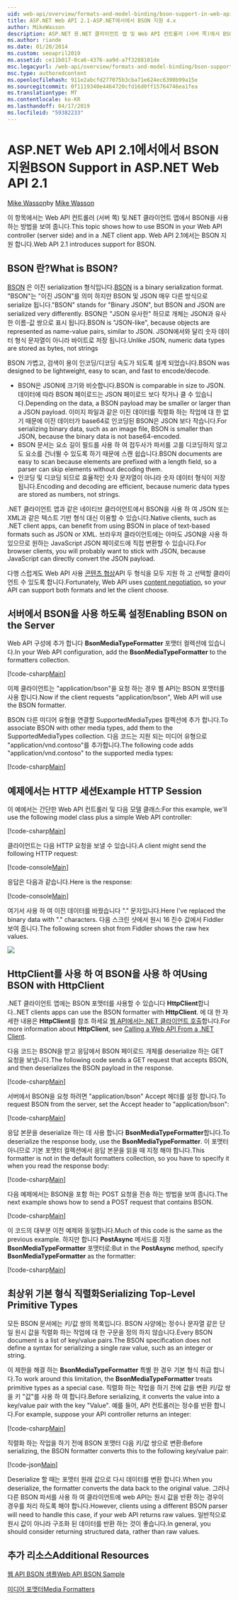 ```yaml
---
uid: web-api/overview/formats-and-model-binding/bson-support-in-web-api-21
title: ASP.NET Web API 2.1-ASP.NET에서에서 BSON 지원 4.x
author: MikeWasson
description: ASP.NET 용.NET 클라이언트 앱 및 Web API 컨트롤러 (서버 쪽)에서 BSON을 사용 하는 방법을 보여 줍니다 4.x 합니다.
ms.author: riande
ms.date: 01/20/2014
ms.custom: seoapril2019
ms.assetid: ce11b017-0ca6-4376-aa9d-a7f3288101de
msc.legacyurl: /web-api/overview/formats-and-model-binding/bson-support-in-web-api-21
msc.type: authoredcontent
ms.openlocfilehash: 911e2abcfd277075b3cba71e624ec6390b99a15e
ms.sourcegitcommit: 0f1119340e4464720cfd16d0ff15764746ea1fea
ms.translationtype: MT
ms.contentlocale: ko-KR
ms.lasthandoff: 04/17/2019
ms.locfileid: "59382233"
---
```

# <a name="bson-support-in-aspnet-web-api-21"></a><span data-ttu-id="140c0-103">ASP.NET Web API 2.1에서에서 BSON 지원</span><span class="sxs-lookup"><span data-stu-id="140c0-103">BSON Support in ASP.NET Web API 2.1</span></span>

<span data-ttu-id="140c0-104">[Mike Wasson](https://github.com/MikeWasson)</span><span class="sxs-lookup"><span data-stu-id="140c0-104">by [Mike Wasson](https://github.com/MikeWasson)</span></span>

<span data-ttu-id="140c0-105">이 항목에서는 Web API 컨트롤러 (서버 쪽) 및.NET 클라이언트 앱에서 BSON을 사용 하는 방법을 보여 줍니다.</span><span class="sxs-lookup"><span data-stu-id="140c0-105">This topic shows how to use BSON in your Web API controller (server side) and in a .NET client app.</span></span> <span data-ttu-id="140c0-106">Web API 2.1에서는 BSON 지원 합니다.</span><span class="sxs-lookup"><span data-stu-id="140c0-106">Web API 2.1 introduces support for BSON.</span></span> 

## <a name="what-is-bson"></a><span data-ttu-id="140c0-107">BSON 란?</span><span class="sxs-lookup"><span data-stu-id="140c0-107">What is BSON?</span></span>

<span data-ttu-id="140c0-108">[BSON](http://bsonspec.org/) 은 이진 serialization 형식입니다.</span><span class="sxs-lookup"><span data-stu-id="140c0-108">[BSON](http://bsonspec.org/) is a binary serialization format.</span></span> <span data-ttu-id="140c0-109">"BSON"는 "이진 JSON"를 의미 하지만 BSON 및 JSON 매우 다른 방식으로 serialize 됩니다.</span><span class="sxs-lookup"><span data-stu-id="140c0-109">"BSON" stands for "Binary JSON", but BSON and JSON are serialized very differently.</span></span> <span data-ttu-id="140c0-110">BSON은 "JSON 유사한" 하므로 개체는 JSON과 유사한 이름-값 쌍으로 표시 됩니다.</span><span class="sxs-lookup"><span data-stu-id="140c0-110">BSON is "JSON-like", because objects are represented as name-value pairs, similar to JSON.</span></span> <span data-ttu-id="140c0-111">JSON에서와 달리 숫자 데이터 형식 문자열이 아니라 바이트로 저장 됩니다.</span><span class="sxs-lookup"><span data-stu-id="140c0-111">Unlike JSON, numeric data types are stored as bytes, not strings</span></span>

<span data-ttu-id="140c0-112">BSON 가볍고, 검색이 용이 인코딩/디코딩 속도가 되도록 설계 되었습니다.</span><span class="sxs-lookup"><span data-stu-id="140c0-112">BSON was designed to be lightweight, easy to scan, and fast to encode/decode.</span></span>

- <span data-ttu-id="140c0-113">BSON은 JSON에 크기와 비슷합니다.</span><span class="sxs-lookup"><span data-stu-id="140c0-113">BSON is comparable in size to JSON.</span></span> <span data-ttu-id="140c0-114">데이터에 따라 BSON 페이로드는 JSON 페이로드 보다 작거나 클 수 있습니다.</span><span class="sxs-lookup"><span data-stu-id="140c0-114">Depending on the data, a BSON payload may be smaller or larger than a JSON payload.</span></span> <span data-ttu-id="140c0-115">이미지 파일과 같은 이진 데이터를 직렬화 하는 작업에 대 한 없기 때문에 이진 데이터가 base64로 인코딩된 BSON은 JSON 보다 작습니다.</span><span class="sxs-lookup"><span data-stu-id="140c0-115">For serializing binary data, such as an image file, BSON is smaller than JSON, because the binary data is not base64-encoded.</span></span>
- <span data-ttu-id="140c0-116">BSON 문서는 요소 길이 필드를 사용 하 여 접두사가 파서를 고를 디코딩하지 않고도 요소를 건너뛸 수 있도록 하기 때문에 스캔 쉽습니다.</span><span class="sxs-lookup"><span data-stu-id="140c0-116">BSON documents are easy to scan because elements are prefixed with a length field, so a parser can skip elements without decoding them.</span></span>
- <span data-ttu-id="140c0-117">인코딩 및 디코딩 되므로 효율적인 숫자 문자열이 아니라 숫자 데이터 형식이 저장 됩니다.</span><span class="sxs-lookup"><span data-stu-id="140c0-117">Encoding and decoding are efficient, because numeric data types are stored as numbers, not strings.</span></span>

<span data-ttu-id="140c0-118">.NET 클라이언트 앱과 같은 네이티브 클라이언트에서 BSON을 사용 하 여 JSON 또는 XML과 같은 텍스트 기반 형식 대신 이용할 수 있습니다.</span><span class="sxs-lookup"><span data-stu-id="140c0-118">Native clients, such as .NET client apps, can benefit from using BSON in place of text-based formats such as JSON or XML.</span></span> <span data-ttu-id="140c0-119">브라우저 클라이언트에는 아마도 JSON을 사용 하 있으므로 원하는 JavaScript JSON 페이로드에 직접 변환할 수 있습니다.</span><span class="sxs-lookup"><span data-stu-id="140c0-119">For browser clients, you will probably want to stick with JSON, because JavaScript can directly convert the JSON payload.</span></span>

<span data-ttu-id="140c0-120">다행 스럽게도 Web API 사용 [콘텐츠 협상](content-negotiation.md)API 두 형식을 모두 지원 하 고 선택할 클라이언트 수 있도록 합니다.</span><span class="sxs-lookup"><span data-stu-id="140c0-120">Fortunately, Web API uses [content negotiation](content-negotiation.md), so your API can support both formats and let the client choose.</span></span>

## <a name="enabling-bson-on-the-server"></a><span data-ttu-id="140c0-121">서버에서 BSON을 사용 하도록 설정</span><span class="sxs-lookup"><span data-stu-id="140c0-121">Enabling BSON on the Server</span></span>

<span data-ttu-id="140c0-122">Web API 구성에 추가 합니다 **BsonMediaTypeFormatter** 포맷터 컬렉션에 있습니다.</span><span class="sxs-lookup"><span data-stu-id="140c0-122">In your Web API configuration, add the **BsonMediaTypeFormatter** to the formatters collection.</span></span>

[!code-csharp[Main](bson-support-in-web-api-21/samples/sample1.cs)]

<span data-ttu-id="140c0-123">이제 클라이언트는 "application/bson"을 요청 하는 경우 웹 API는 BSON 포맷터를 사용 합니다.</span><span class="sxs-lookup"><span data-stu-id="140c0-123">Now if the client requests "application/bson", Web API will use the BSON formatter.</span></span>

<span data-ttu-id="140c0-124">BSON 다른 미디어 유형을 연결할 SupportedMediaTypes 컬렉션에 추가 합니다.</span><span class="sxs-lookup"><span data-stu-id="140c0-124">To associate BSON with other media types, add them to the SupportedMediaTypes collection.</span></span> <span data-ttu-id="140c0-125">다음 코드는 지원 되는 미디어 유형으로 "application/vnd.contoso"를 추가합니다.</span><span class="sxs-lookup"><span data-stu-id="140c0-125">The following code adds "application/vnd.contoso" to the supported media types:</span></span>

[!code-csharp[Main](bson-support-in-web-api-21/samples/sample2.cs)]

## <a name="example-http-session"></a><span data-ttu-id="140c0-126">예제에서는 HTTP 세션</span><span class="sxs-lookup"><span data-stu-id="140c0-126">Example HTTP Session</span></span>

<span data-ttu-id="140c0-127">이 예에서는 간단한 Web API 컨트롤러 및 다음 모델 클래스:</span><span class="sxs-lookup"><span data-stu-id="140c0-127">For this example, we'll use the following model class plus a simple Web API controller:</span></span>

[!code-csharp[Main](bson-support-in-web-api-21/samples/sample3.cs)]

<span data-ttu-id="140c0-128">클라이언트는 다음 HTTP 요청을 보낼 수 있습니다.</span><span class="sxs-lookup"><span data-stu-id="140c0-128">A client might send the following HTTP request:</span></span>

[!code-console[Main](bson-support-in-web-api-21/samples/sample4.cmd)]

<span data-ttu-id="140c0-129">응답은 다음과 같습니다.</span><span class="sxs-lookup"><span data-stu-id="140c0-129">Here is the response:</span></span>

[!code-console[Main](bson-support-in-web-api-21/samples/sample5.cmd)]

<span data-ttu-id="140c0-130">여기서 사용 하 여 이진 데이터를 바꿨습니다 &quot;.&quot; 문자입니다.</span><span class="sxs-lookup"><span data-stu-id="140c0-130">Here I've replaced the binary data with &quot;.&quot; characters.</span></span> <span data-ttu-id="140c0-131">다음 스크린 샷에서 원시 16 진수 값에서 Fiddler 보여 줍니다.</span><span class="sxs-lookup"><span data-stu-id="140c0-131">The following screen shot from Fiddler shows the raw hex values.</span></span>

[![](bson-support-in-web-api-21/_static/image2.png)](bson-support-in-web-api-21/_static/image1.png)

## <a name="using-bson-with-httpclient"></a><span data-ttu-id="140c0-132">HttpClient를 사용 하 여 BSON을 사용 하 여</span><span class="sxs-lookup"><span data-stu-id="140c0-132">Using BSON with HttpClient</span></span>

<span data-ttu-id="140c0-133">.NET 클라이언트 앱에는 BSON 포맷터를 사용할 수 있습니다 **HttpClient**합니다.</span><span class="sxs-lookup"><span data-stu-id="140c0-133">.NET clients apps can use the BSON formatter with **HttpClient**.</span></span> <span data-ttu-id="140c0-134">에 대 한 자세한 내용은 **HttpClient**를 참조 하세요 [웹 API에서는.NET 클라이언트 호출](../advanced/calling-a-web-api-from-a-net-client.md)합니다.</span><span class="sxs-lookup"><span data-stu-id="140c0-134">For more information about **HttpClient**, see [Calling a Web API From a .NET Client](../advanced/calling-a-web-api-from-a-net-client.md).</span></span>

<span data-ttu-id="140c0-135">다음 코드는 BSON을 받고 응답에서 BSON 페이로드 개체를 deserialize 하는 GET 요청을 보냅니다.</span><span class="sxs-lookup"><span data-stu-id="140c0-135">The following code sends a GET request that accepts BSON, and then deserializes the BSON payload in the response.</span></span>

[!code-csharp[Main](bson-support-in-web-api-21/samples/sample6.cs)]

<span data-ttu-id="140c0-136">서버에서 BSON을 요청 하려면 "application/bson" Accept 헤더를 설정 합니다.</span><span class="sxs-lookup"><span data-stu-id="140c0-136">To request BSON from the server, set the Accept header to "application/bson":</span></span>

[!code-csharp[Main](bson-support-in-web-api-21/samples/sample7.cs)]

<span data-ttu-id="140c0-137">응답 본문을 deserialize 하는 데 사용 합니다 **BsonMediaTypeFormatter**합니다.</span><span class="sxs-lookup"><span data-stu-id="140c0-137">To deserialize the response body, use the **BsonMediaTypeFormatter**.</span></span> <span data-ttu-id="140c0-138">이 포맷터 아니므로 기본 포맷터 컬렉션에서 응답 본문을 읽을 때 지정 해야 합니다.</span><span class="sxs-lookup"><span data-stu-id="140c0-138">This formatter is not in the default formatters collection, so you have to specify it when you read the response body:</span></span>

[!code-csharp[Main](bson-support-in-web-api-21/samples/sample8.cs)]

<span data-ttu-id="140c0-139">다음 예제에서는 BSON을 포함 하는 POST 요청을 전송 하는 방법을 보여 줍니다.</span><span class="sxs-lookup"><span data-stu-id="140c0-139">The next example shows how to send a POST request that contains BSON.</span></span>

[!code-csharp[Main](bson-support-in-web-api-21/samples/sample9.cs)]

<span data-ttu-id="140c0-140">이 코드의 대부분 이전 예제와 동일합니다.</span><span class="sxs-lookup"><span data-stu-id="140c0-140">Much of this code is the same as the previous example.</span></span> <span data-ttu-id="140c0-141">하지만 합니다 **PostAsync** 메서드를 지정 **BsonMediaTypeFormatter** 포맷터로:</span><span class="sxs-lookup"><span data-stu-id="140c0-141">But in the **PostAsync** method, specify **BsonMediaTypeFormatter** as the formatter:</span></span>

[!code-csharp[Main](bson-support-in-web-api-21/samples/sample10.cs)]

## <a name="serializing-top-level-primitive-types"></a><span data-ttu-id="140c0-142">최상위 기본 형식 직렬화</span><span class="sxs-lookup"><span data-stu-id="140c0-142">Serializing Top-Level Primitive Types</span></span>

<span data-ttu-id="140c0-143">모든 BSON 문서에는 키/값 쌍의 목록입니다. BSON 사양에는 정수나 문자열 같은 단일 원시 값을 직렬화 하는 작업에 대 한 구문을 정의 하지 않습니다.</span><span class="sxs-lookup"><span data-stu-id="140c0-143">Every BSON document is a list of key/value pairs.The BSON specification does not define a syntax for serializing a single raw value, such as an integer or string.</span></span>

<span data-ttu-id="140c0-144">이 제한을 해결 하는 **BsonMediaTypeFormatter** 특별 한 경우 기본 형식 취급 합니다.</span><span class="sxs-lookup"><span data-stu-id="140c0-144">To work around this limitation, the **BsonMediaTypeFormatter** treats primitive types as a special case.</span></span> <span data-ttu-id="140c0-145">직렬화 하는 작업을 하기 전에 값을 변환 키/값 쌍을 키 "값"를 사용 하 여 합니다.</span><span class="sxs-lookup"><span data-stu-id="140c0-145">Before serializing, it converts the value into a key/value pair with the key "Value".</span></span> <span data-ttu-id="140c0-146">예를 들어, API 컨트롤러는 정수를 반환 합니다.</span><span class="sxs-lookup"><span data-stu-id="140c0-146">For example, suppose your API controller returns an integer:</span></span>

[!code-csharp[Main](bson-support-in-web-api-21/samples/sample11.cs)]

<span data-ttu-id="140c0-147">직렬화 하는 작업을 하기 전에 BSON 포맷터 다음 키/값 쌍으로 변환:</span><span class="sxs-lookup"><span data-stu-id="140c0-147">Before serializing, the BSON formatter converts this to the following key/value pair:</span></span>

[!code-json[Main](bson-support-in-web-api-21/samples/sample12.json)]

<span data-ttu-id="140c0-148">Deserialize 할 때는 포맷터 원래 값으로 다시 데이터를 변환 합니다.</span><span class="sxs-lookup"><span data-stu-id="140c0-148">When you deserialize, the formatter converts the data back to the original value.</span></span> <span data-ttu-id="140c0-149">그러나 다른 BSON 파서를 사용 하 여 클라이언트에 web API는 원시 값을 반환 하는 경우이 경우를 처리 하도록 해야 합니다.</span><span class="sxs-lookup"><span data-stu-id="140c0-149">However, clients using a different BSON parser will need to handle this case, if your web API returns raw values.</span></span> <span data-ttu-id="140c0-150">일반적으로 원시 값이 아니라 구조화 된 데이터를 반환 하는 것이 좋습니다.</span><span class="sxs-lookup"><span data-stu-id="140c0-150">In general, you should consider returning structured data, rather than raw values.</span></span>

## <a name="additional-resources"></a><span data-ttu-id="140c0-151">추가 리소스</span><span class="sxs-lookup"><span data-stu-id="140c0-151">Additional Resources</span></span>

[<span data-ttu-id="140c0-152">웹 API BSON 샘플</span><span class="sxs-lookup"><span data-stu-id="140c0-152">Web API BSON Sample</span></span>](https://aspnet.codeplex.com/SourceControl/latest#Samples/WebApi/BSONSample/)

[<span data-ttu-id="140c0-153">미디어 포맷터</span><span class="sxs-lookup"><span data-stu-id="140c0-153">Media Formatters</span></span>](media-formatters.md)
